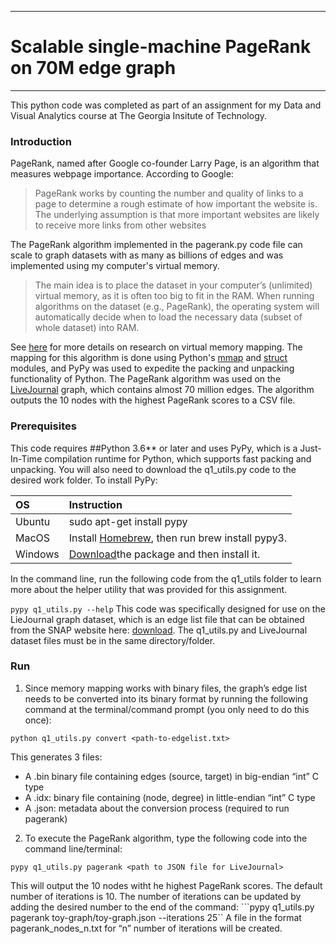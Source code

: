 -------------------------------------------------------
# Scalable single-machine PageRank on 70M edge graph
-------------------------------------------------------
This python code was completed as part of an assignment for my Data and Visual Analytics course at The Georgia Insitute of Technology. 

### Introduction
PageRank, named after Google co-founder Larry Page, is an algorithm that measures webpage importance. According to Google: 
>PageRank works by counting the number and quality of links to a page to determine a rough estimate of how important the website is. The underlying assumption is that more important websites are likely to receive more links from other websites
                                                               
The PageRank algorithm implemented in the pagerank.py code file can scale to graph datasets with as many as billions of edges and was implemented using my computer's virtual memory.
>The main idea is to place the dataset in your computer’s (unlimited) virtual memory, as it is often too big to fit in the RAM. When running algorithms on the dataset (e.g., PageRank), 
the operating system will automatically decide when to load the necessary data (subset of whole dataset) into RAM.

See [here]("http://poloclub.gatech.edu/mmap/") for more details on research on virtual memory mapping. The mapping for this algorithm is done using Python's [mmap]("https://docs.python.org/3/library/mmap.html) and [struct]("https://docs.python.org/2/library/struct.html") modules, and PyPy was used to expedite the packing and unpacking functionality of Python.
The PageRank algorithm was used on the [LiveJournal]("https://snap.stanford.edu/data/soc-LiveJournal1.html") graph, which contains almost 70 million edges.
The algorithm outputs the 10 nodes with the highest PageRank scores to a CSV file. 

### Prerequisites
This code requires ##Python 3.6** or later and uses PyPy, which is a Just-In-Time compilation runtime for Python, which supports fast packing and unpacking. You will also need to download the q1_utils.py code to the desired work folder. To install PyPy:

|OS |Instruction      |
|:----------|:-------------|
|Ubuntu |sudo apt-get install pypy|
|MacOS |Install [Homebrew](https://brew.sh/), then run brew install pypy3.|
|Windows |[Download](http://pypy.org/download.html#python2-7-compatible-pypy-5-4-1 )the package and then install it. |

In the command line, run the following code from the q1_utils folder to learn more about the helper utility that was provided for this assignment.

```pypy q1_utils.py --help```
This code was specifically designed for use on the LieJournal graph dataset, which is an edge list file that can be obtained from the SNAP website here: [download](https://snap.stanford.edu/data/soc-LiveJournal1.html). The q1_utils.py and LiveJournal dataset files must be in the same directory/folder.

### Run
1. Since memory mapping works with binary files, the graph’s edge list needs to be converted into its binary format by running the following command at the terminal/command prompt (you only need to do this once):

```python q1_utils.py convert <path-to-edgelist.txt>```

This generates 3 files:
* A .bin binary file containing edges (source, target) in big-endian “int” C type
* A .idx: binary file containing (node, degree) in little-endian “int” C type
* A .json: metadata about the conversion process (required to run pagerank)
2. To execute the PageRank algorithm, type the following code into the command line/terminal:

```pypy q1_utils.py pagerank <path to JSON file for LiveJournal>```

This will output the 10 nodes witht he highest PageRank scores. The default number of iterations is 10. The number of iterations can be updated by adding the desired number to the end of the command:
```pypy q1_utils.py pagerank toy-graph/toy-graph.json --iterations 25``
A file in the format pagerank_nodes_n.txt  for “n” number of iterations will be created.
